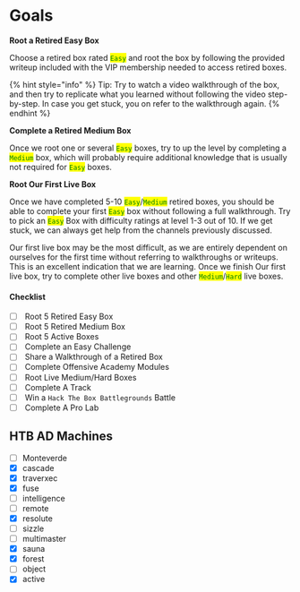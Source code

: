 # Goals

**Root a Retired Easy Box**

Choose a retired box rated <mark style="color:green;">`Easy`</mark> <mark style="color:green;"></mark><mark style="color:green;"></mark> and root the box by following the provided writeup included with the VIP membership needed to access retired boxes.

{% hint style="info" %}
Tip: Try to watch a video walkthrough of the box, and then try to replicate what you learned without following the video step-by-step. In case you get stuck, you on refer to the walkthrough again.
{% endhint %}

**Complete a Retired Medium Box**

Once we root one or several <mark style="color:green;">`Easy`</mark> <mark style="color:green;"></mark><mark style="color:green;"></mark> boxes, try to up the level by completing a <mark style="color:green;">`Medium`</mark> <mark style="color:green;"></mark><mark style="color:green;"></mark> box, which will probably require additional knowledge that is usually not required for <mark style="color:green;">`Easy`</mark> <mark style="color:green;"></mark><mark style="color:green;"></mark> boxes.

**Root Our First Live Box**

Once we have completed 5-10 <mark style="color:green;">`Easy`</mark>/<mark style="color:green;">`Medium`</mark> <mark style="color:green;"></mark><mark style="color:green;"></mark> retired boxes, you should be able to complete your first <mark style="color:green;">`Easy`</mark> <mark style="color:green;"></mark><mark style="color:green;"></mark> box without following a full walkthrough. Try to pick an <mark style="color:green;">`Easy`</mark> <mark style="color:green;"></mark><mark style="color:green;"></mark> Box with difficulty ratings at level 1-3 out of 10. If we get stuck, we can always get help from the channels previously discussed.

Our first live box may be the most difficult, as we are entirely dependent on ourselves for the first time without referring to walkthroughs or writeups. This is an excellent indication that we are learning. Once we finish Our first live box, try to complete other live boxes and other <mark style="color:green;">`Medium`</mark>/<mark style="color:green;">`Hard`</mark> <mark style="color:green;"></mark><mark style="color:green;"></mark> live boxes.

#### Checklist

* [ ] &#x20;Root 5 Retired Easy Box
* [ ] &#x20;Root 5 Retired Medium Box
* [ ] &#x20;Root 5 Active Boxes
* [ ] &#x20;Complete an Easy Challenge
* [ ] &#x20;Share a Walkthrough of a Retired Box
* [ ] &#x20;Complete Offensive Academy Modules
* [ ] &#x20;Root Live Medium/Hard Boxes
* [ ] &#x20;Complete A Track
* [ ] &#x20;Win a `Hack The Box Battlegrounds` Battle
* [ ] &#x20;Complete A Pro Lab

## HTB AD Machines

* [ ] Monteverde
* [x] cascade
* [x] traverxec
* [x] fuse
* [ ] intelligence
* [ ] remote
* [x] resolute
* [ ] sizzle
* [ ] multimaster
* [x] sauna
* [x] forest
* [ ] object
* [x] active
